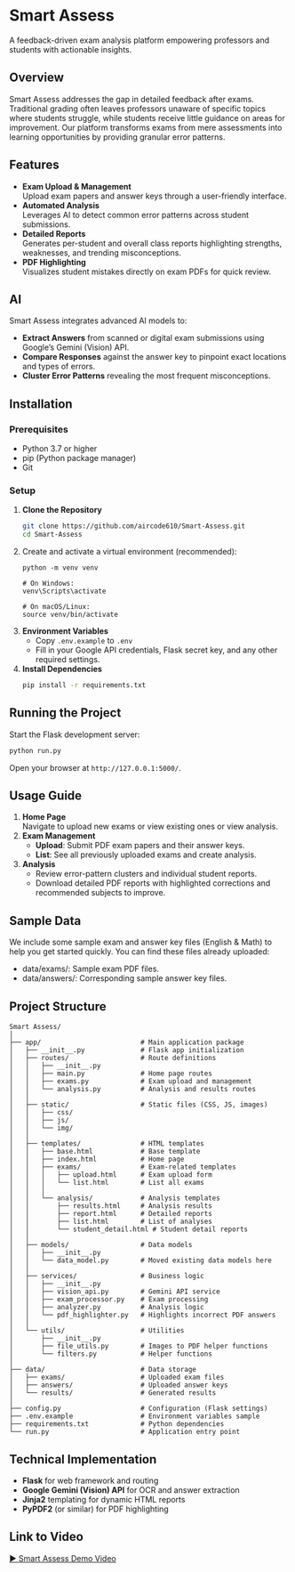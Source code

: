 # Smart Assess

A feedback-driven exam analysis platform empowering professors and students with actionable insights.

## Overview
Smart Assess addresses the gap in detailed feedback after exams. Traditional grading often leaves professors unaware of specific topics where students struggle, while students receive little guidance on areas for improvement. Our platform transforms exams from mere assessments into learning opportunities by providing granular error patterns.

## Features
- **Exam Upload & Management**  
  Upload exam papers and answer keys through a user-friendly interface.  
- **Automated Analysis**  
  Leverages AI to detect common error patterns across student submissions.  
- **Detailed Reports**  
  Generates per-student and overall class reports highlighting strengths, weaknesses, and trending misconceptions.  
- **PDF Highlighting**  
  Visualizes student mistakes directly on exam PDFs for quick review.

## AI
Smart Assess integrates advanced AI models to:
- **Extract Answers** from scanned or digital exam submissions using Google’s Gemini (Vision) API.  
- **Compare Responses** against the answer key to pinpoint exact locations and types of errors.  
- **Cluster Error Patterns** revealing the most frequent misconceptions.  

## Installation

### Prerequisites

- Python 3.7 or higher
- pip (Python package manager)
- Git

### Setup

1. **Clone the Repository**  
   ```bash
   git clone https://github.com/aircode610/Smart-Assess.git
   cd Smart-Assess
   ```
2. Create and activate a virtual environment (recommended):
   ```
   python -m venv venv
   
   # On Windows:
   venv\Scripts\activate
   
   # On macOS/Linux:
   source venv/bin/activate
   ```
3. **Environment Variables**  
   - Copy `.env.example` to `.env`  
   - Fill in your Google API credentials, Flask secret key, and any other required settings.
4. **Install Dependencies**  
   ```bash
   pip install -r requirements.txt
   ```

## Running the Project
Start the Flask development server:
```bash
python run.py
```
Open your browser at `http://127.0.0.1:5000/`.

## Usage Guide
1. **Home Page**  
   Navigate to upload new exams or view existing ones or view analysis.  
2. **Exam Management**  
   - **Upload**: Submit PDF exam papers and their answer keys.  
   - **List**: See all previously uploaded exams and create analysis.  
3. **Analysis**  
   - Review error-pattern clusters and individual student reports.  
   - Download detailed PDF reports with highlighted corrections and recommended subjects to improve.  

## Sample Data
We include some sample exam and answer key files (English & Math) to help you get started quickly. You can find these files already uploaded:
- data/exams/: Sample exam PDF files.
- data/answers/: Corresponding sample answer key files.

## Project Structure
```
Smart Assess/
│
├── app/                         # Main application package
│   ├── __init__.py              # Flask app initialization
│   ├── routes/                  # Route definitions
│   │   ├── __init__.py
│   │   ├── main.py              # Home page routes
│   │   ├── exams.py             # Exam upload and management
│   │   └── analysis.py          # Analysis and results routes
│   │
│   ├── static/                  # Static files (CSS, JS, images)
│   │   ├── css/
│   │   ├── js/
│   │   └── img/
│   │
│   ├── templates/               # HTML templates
│   │   ├── base.html            # Base template
│   │   ├── index.html           # Home page
│   │   ├── exams/               # Exam-related templates
│   │   │   ├── upload.html      # Exam upload form
│   │   │   └── list.html        # List all exams
│   │   │   
│   │   └── analysis/            # Analysis templates
│   │       ├── results.html     # Analysis results
│   │       ├── report.html      # Detailed reports
│   │       ├── list.html        # List of analyses
│   │       └── student_detail.html # Student detail reports
│   │
│   ├── models/                  # Data models
│   │   ├── __init__.py
│   │   └── data_model.py        # Moved existing data models here
│   │
│   ├── services/                # Business logic
│   │   ├── __init__.py
│   │   ├── vision_api.py        # Gemini API service
│   │   ├── exam_processor.py    # Exam processing
│   │   ├── analyzer.py          # Analysis logic
│   │   └── pdf_highlighter.py   # Highlights incorrect PDF answers
│   │
│   └── utils/                   # Utilities
│       ├── __init__.py
│       ├── file_utils.py        # Images to PDF helper functions
│       └── filters.py           # Helper functions
│
├── data/                        # Data storage
│   ├── exams/                   # Uploaded exam files
│   ├── answers/                 # Uploaded answer keys
│   └── results/                 # Generated results
│
├── config.py                    # Configuration (Flask settings)
├── .env.example                 # Environment variables sample
├── requirements.txt             # Python dependencies
└── run.py                       # Application entry point
```

## Technical Implementation
- **Flask** for web framework and routing  
- **Google Gemini (Vision) API** for OCR and answer extraction  
- **Jinja2** templating for dynamic HTML reports  
- **PyPDF2** (or similar) for PDF highlighting  

## Link to Video
[▶️ Smart Assess Demo Video](https://youtu.be/your-demo-video-link)
